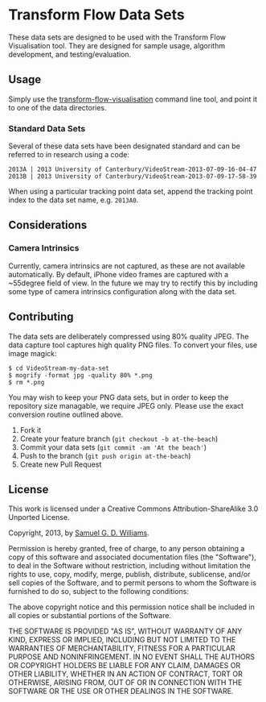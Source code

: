 # Transform Flow Data Sets

These data sets are designed to be used with the Transform Flow Visualisation tool. They are designed for sample usage, algorithm development, and testing/evaluation.

## Usage

Simply use the [transform-flow-visualisation][transform-flow-visualisation] command line tool, and point it to one of the data directories.

[transform-flow-visualisation]: https://github.com/HITLabNZ/transform-flow-visualisation

### Standard Data Sets

Several of these data sets have been designated standard and can be referred to in research using a code:

	2013A | 2013 University of Canterbury/VideoStream-2013-07-09-16-04-47
	2013B | 2013 University of Canterbury/VideoStream-2013-07-09-17-58-39

When using a particular tracking point data set, append the tracking point index to the data set name, e.g. `2013A0`.

## Considerations

### Camera Intrinsics

Currently, camera intrinsics are not captured, as these are not available automatically. By default, iPhone video frames are captured with a ~55degree field of view. In the future we may try to rectify this by including some type of camera intrinsics configuration along with the data set.

## Contributing

The data sets are deliberately compressed using 80% quality JPEG. The data capture tool captures high quality PNG files. To convert your files, use image magick:

	$ cd VideoStream-my-data-set
	$ mogrify -format jpg -quality 80% *.png
	$ rm *.png

You may wish to keep your PNG data sets, but in order to keep the repository size managable, we require JPEG only. Please use the exact conversion routine outlined above.

1. Fork it
2. Create your feature branch (`git checkout -b at-the-beach`)
3. Commit your data sets (`git commit -am 'At the beach'`)
4. Push to the branch (`git push origin at-the-beach`)
5. Create new Pull Request

## License

This work is licensed under a Creative Commons Attribution-ShareAlike 3.0 Unported License.

Copyright, 2013, by [Samuel G. D. Williams](http://www.codeotaku.com/samuel-williams).

Permission is hereby granted, free of charge, to any person obtaining a copy
of this software and associated documentation files (the "Software"), to deal
in the Software without restriction, including without limitation the rights
to use, copy, modify, merge, publish, distribute, sublicense, and/or sell
copies of the Software, and to permit persons to whom the Software is
furnished to do so, subject to the following conditions:

The above copyright notice and this permission notice shall be included in
all copies or substantial portions of the Software.

THE SOFTWARE IS PROVIDED "AS IS", WITHOUT WARRANTY OF ANY KIND, EXPRESS OR
IMPLIED, INCLUDING BUT NOT LIMITED TO THE WARRANTIES OF MERCHANTABILITY,
FITNESS FOR A PARTICULAR PURPOSE AND NONINFRINGEMENT. IN NO EVENT SHALL THE
AUTHORS OR COPYRIGHT HOLDERS BE LIABLE FOR ANY CLAIM, DAMAGES OR OTHER
LIABILITY, WHETHER IN AN ACTION OF CONTRACT, TORT OR OTHERWISE, ARISING FROM,
OUT OF OR IN CONNECTION WITH THE SOFTWARE OR THE USE OR OTHER DEALINGS IN
THE SOFTWARE.
